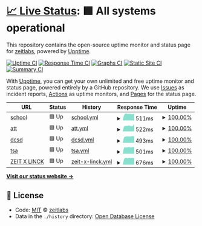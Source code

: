 # [📈 Live Status](https://up.zeit.cx): <!--live status--> **🟩 All systems operational**

This repository contains the open-source uptime monitor and status page for [zeitlabs](https://up.zeit.cx), powered by [Upptime](https://github.com/upptime/upptime).

[![Uptime CI](https://github.com/koj-co/upptime/workflows/Uptime%20CI/badge.svg)](https://github.com/koj-co/upptime/actions?query=workflow%3A%22Uptime+CI%22)
[![Response Time CI](https://github.com/koj-co/upptime/workflows/Response%20Time%20CI/badge.svg)](https://github.com/koj-co/upptime/actions?query=workflow%3A%22Response+Time+CI%22)
[![Graphs CI](https://github.com/koj-co/upptime/workflows/Graphs%20CI/badge.svg)](https://github.com/koj-co/upptime/actions?query=workflow%3A%22Graphs+CI%22)
[![Static Site CI](https://github.com/koj-co/upptime/workflows/Static%20Site%20CI/badge.svg)](https://github.com/koj-co/upptime/actions?query=workflow%3A%22Static+Site+CI%22)
[![Summary CI](https://github.com/koj-co/upptime/workflows/Summary%20CI/badge.svg)](https://github.com/koj-co/upptime/actions?query=workflow%3A%22Summary+CI%22)

With [Upptime](https://upptime.js.org), you can get your own unlimited and free uptime monitor and status page, powered entirely by a GitHub repository. We use [Issues](https://github.com/zeitlabs/uptime-checker/issues) as incident reports, [Actions](https://github.com/zeitlabs/uptime-checker/actions) as uptime monitors, and [Pages](https://up.zeit.cx) for the status page.

<!--start: status pages-->
<!-- This summary is generated by Upptime (https://github.com/upptime/upptime) -->
<!-- Do not edit this manually, your changes will be overwritten -->
<!-- prettier-ignore -->
| URL | Status | History | Response Time | Uptime |
| --- | ------ | ------- | ------------- | ------ |
| <img alt="" src="https://favicons.githubusercontent.com/sch.bikou.in" height="13"> [school](https://sch.bikou.in) | 🟩 Up | [school.yml](https://github.com/zeitlabs/uptime-checker/commits/HEAD/history/school.yml) | <details><summary><img alt="Response time graph" src="./graphs/school/response-time-week.png" height="20"> 511ms</summary><br><a href="https://up.zeit.cx/history/school"><img alt="Response time 537" src="https://img.shields.io/endpoint?url=https%3A%2F%2Fraw.githubusercontent.com%2Fzeitlabs%2Fuptime-checker%2FHEAD%2Fapi%2Fschool%2Fresponse-time.json"></a><br><a href="https://up.zeit.cx/history/school"><img alt="24-hour response time 483" src="https://img.shields.io/endpoint?url=https%3A%2F%2Fraw.githubusercontent.com%2Fzeitlabs%2Fuptime-checker%2FHEAD%2Fapi%2Fschool%2Fresponse-time-day.json"></a><br><a href="https://up.zeit.cx/history/school"><img alt="7-day response time 511" src="https://img.shields.io/endpoint?url=https%3A%2F%2Fraw.githubusercontent.com%2Fzeitlabs%2Fuptime-checker%2FHEAD%2Fapi%2Fschool%2Fresponse-time-week.json"></a><br><a href="https://up.zeit.cx/history/school"><img alt="30-day response time 519" src="https://img.shields.io/endpoint?url=https%3A%2F%2Fraw.githubusercontent.com%2Fzeitlabs%2Fuptime-checker%2FHEAD%2Fapi%2Fschool%2Fresponse-time-month.json"></a><br><a href="https://up.zeit.cx/history/school"><img alt="1-year response time 537" src="https://img.shields.io/endpoint?url=https%3A%2F%2Fraw.githubusercontent.com%2Fzeitlabs%2Fuptime-checker%2FHEAD%2Fapi%2Fschool%2Fresponse-time-year.json"></a></details> | <details><summary><a href="https://up.zeit.cx/history/school">100.00%</a></summary><a href="https://up.zeit.cx/history/school"><img alt="All-time uptime 100.00%" src="https://img.shields.io/endpoint?url=https%3A%2F%2Fraw.githubusercontent.com%2Fzeitlabs%2Fuptime-checker%2FHEAD%2Fapi%2Fschool%2Fuptime.json"></a><br><a href="https://up.zeit.cx/history/school"><img alt="24-hour uptime 100.00%" src="https://img.shields.io/endpoint?url=https%3A%2F%2Fraw.githubusercontent.com%2Fzeitlabs%2Fuptime-checker%2FHEAD%2Fapi%2Fschool%2Fuptime-day.json"></a><br><a href="https://up.zeit.cx/history/school"><img alt="7-day uptime 100.00%" src="https://img.shields.io/endpoint?url=https%3A%2F%2Fraw.githubusercontent.com%2Fzeitlabs%2Fuptime-checker%2FHEAD%2Fapi%2Fschool%2Fuptime-week.json"></a><br><a href="https://up.zeit.cx/history/school"><img alt="30-day uptime 100.00%" src="https://img.shields.io/endpoint?url=https%3A%2F%2Fraw.githubusercontent.com%2Fzeitlabs%2Fuptime-checker%2FHEAD%2Fapi%2Fschool%2Fuptime-month.json"></a><br><a href="https://up.zeit.cx/history/school"><img alt="1-year uptime 100.00%" src="https://img.shields.io/endpoint?url=https%3A%2F%2Fraw.githubusercontent.com%2Fzeitlabs%2Fuptime-checker%2FHEAD%2Fapi%2Fschool%2Fuptime-year.json"></a></details>
| <img alt="" src="https://favicons.githubusercontent.com/att.bikou.in" height="13"> [att](https://att.bikou.in) | 🟩 Up | [att.yml](https://github.com/zeitlabs/uptime-checker/commits/HEAD/history/att.yml) | <details><summary><img alt="Response time graph" src="./graphs/att/response-time-week.png" height="20"> 522ms</summary><br><a href="https://up.zeit.cx/history/att"><img alt="Response time 539" src="https://img.shields.io/endpoint?url=https%3A%2F%2Fraw.githubusercontent.com%2Fzeitlabs%2Fuptime-checker%2FHEAD%2Fapi%2Fatt%2Fresponse-time.json"></a><br><a href="https://up.zeit.cx/history/att"><img alt="24-hour response time 439" src="https://img.shields.io/endpoint?url=https%3A%2F%2Fraw.githubusercontent.com%2Fzeitlabs%2Fuptime-checker%2FHEAD%2Fapi%2Fatt%2Fresponse-time-day.json"></a><br><a href="https://up.zeit.cx/history/att"><img alt="7-day response time 522" src="https://img.shields.io/endpoint?url=https%3A%2F%2Fraw.githubusercontent.com%2Fzeitlabs%2Fuptime-checker%2FHEAD%2Fapi%2Fatt%2Fresponse-time-week.json"></a><br><a href="https://up.zeit.cx/history/att"><img alt="30-day response time 527" src="https://img.shields.io/endpoint?url=https%3A%2F%2Fraw.githubusercontent.com%2Fzeitlabs%2Fuptime-checker%2FHEAD%2Fapi%2Fatt%2Fresponse-time-month.json"></a><br><a href="https://up.zeit.cx/history/att"><img alt="1-year response time 539" src="https://img.shields.io/endpoint?url=https%3A%2F%2Fraw.githubusercontent.com%2Fzeitlabs%2Fuptime-checker%2FHEAD%2Fapi%2Fatt%2Fresponse-time-year.json"></a></details> | <details><summary><a href="https://up.zeit.cx/history/att">100.00%</a></summary><a href="https://up.zeit.cx/history/att"><img alt="All-time uptime 100.00%" src="https://img.shields.io/endpoint?url=https%3A%2F%2Fraw.githubusercontent.com%2Fzeitlabs%2Fuptime-checker%2FHEAD%2Fapi%2Fatt%2Fuptime.json"></a><br><a href="https://up.zeit.cx/history/att"><img alt="24-hour uptime 100.00%" src="https://img.shields.io/endpoint?url=https%3A%2F%2Fraw.githubusercontent.com%2Fzeitlabs%2Fuptime-checker%2FHEAD%2Fapi%2Fatt%2Fuptime-day.json"></a><br><a href="https://up.zeit.cx/history/att"><img alt="7-day uptime 100.00%" src="https://img.shields.io/endpoint?url=https%3A%2F%2Fraw.githubusercontent.com%2Fzeitlabs%2Fuptime-checker%2FHEAD%2Fapi%2Fatt%2Fuptime-week.json"></a><br><a href="https://up.zeit.cx/history/att"><img alt="30-day uptime 100.00%" src="https://img.shields.io/endpoint?url=https%3A%2F%2Fraw.githubusercontent.com%2Fzeitlabs%2Fuptime-checker%2FHEAD%2Fapi%2Fatt%2Fuptime-month.json"></a><br><a href="https://up.zeit.cx/history/att"><img alt="1-year uptime 100.00%" src="https://img.shields.io/endpoint?url=https%3A%2F%2Fraw.githubusercontent.com%2Fzeitlabs%2Fuptime-checker%2FHEAD%2Fapi%2Fatt%2Fuptime-year.json"></a></details>
| <img alt="" src="https://favicons.githubusercontent.com/dcsd.bikou.in" height="13"> [dcsd](https://dcsd.bikou.in) | 🟩 Up | [dcsd.yml](https://github.com/zeitlabs/uptime-checker/commits/HEAD/history/dcsd.yml) | <details><summary><img alt="Response time graph" src="./graphs/dcsd/response-time-week.png" height="20"> 493ms</summary><br><a href="https://up.zeit.cx/history/dcsd"><img alt="Response time 527" src="https://img.shields.io/endpoint?url=https%3A%2F%2Fraw.githubusercontent.com%2Fzeitlabs%2Fuptime-checker%2FHEAD%2Fapi%2Fdcsd%2Fresponse-time.json"></a><br><a href="https://up.zeit.cx/history/dcsd"><img alt="24-hour response time 451" src="https://img.shields.io/endpoint?url=https%3A%2F%2Fraw.githubusercontent.com%2Fzeitlabs%2Fuptime-checker%2FHEAD%2Fapi%2Fdcsd%2Fresponse-time-day.json"></a><br><a href="https://up.zeit.cx/history/dcsd"><img alt="7-day response time 493" src="https://img.shields.io/endpoint?url=https%3A%2F%2Fraw.githubusercontent.com%2Fzeitlabs%2Fuptime-checker%2FHEAD%2Fapi%2Fdcsd%2Fresponse-time-week.json"></a><br><a href="https://up.zeit.cx/history/dcsd"><img alt="30-day response time 510" src="https://img.shields.io/endpoint?url=https%3A%2F%2Fraw.githubusercontent.com%2Fzeitlabs%2Fuptime-checker%2FHEAD%2Fapi%2Fdcsd%2Fresponse-time-month.json"></a><br><a href="https://up.zeit.cx/history/dcsd"><img alt="1-year response time 527" src="https://img.shields.io/endpoint?url=https%3A%2F%2Fraw.githubusercontent.com%2Fzeitlabs%2Fuptime-checker%2FHEAD%2Fapi%2Fdcsd%2Fresponse-time-year.json"></a></details> | <details><summary><a href="https://up.zeit.cx/history/dcsd">100.00%</a></summary><a href="https://up.zeit.cx/history/dcsd"><img alt="All-time uptime 100.00%" src="https://img.shields.io/endpoint?url=https%3A%2F%2Fraw.githubusercontent.com%2Fzeitlabs%2Fuptime-checker%2FHEAD%2Fapi%2Fdcsd%2Fuptime.json"></a><br><a href="https://up.zeit.cx/history/dcsd"><img alt="24-hour uptime 100.00%" src="https://img.shields.io/endpoint?url=https%3A%2F%2Fraw.githubusercontent.com%2Fzeitlabs%2Fuptime-checker%2FHEAD%2Fapi%2Fdcsd%2Fuptime-day.json"></a><br><a href="https://up.zeit.cx/history/dcsd"><img alt="7-day uptime 100.00%" src="https://img.shields.io/endpoint?url=https%3A%2F%2Fraw.githubusercontent.com%2Fzeitlabs%2Fuptime-checker%2FHEAD%2Fapi%2Fdcsd%2Fuptime-week.json"></a><br><a href="https://up.zeit.cx/history/dcsd"><img alt="30-day uptime 100.00%" src="https://img.shields.io/endpoint?url=https%3A%2F%2Fraw.githubusercontent.com%2Fzeitlabs%2Fuptime-checker%2FHEAD%2Fapi%2Fdcsd%2Fuptime-month.json"></a><br><a href="https://up.zeit.cx/history/dcsd"><img alt="1-year uptime 100.00%" src="https://img.shields.io/endpoint?url=https%3A%2F%2Fraw.githubusercontent.com%2Fzeitlabs%2Fuptime-checker%2FHEAD%2Fapi%2Fdcsd%2Fuptime-year.json"></a></details>
| <img alt="" src="https://favicons.githubusercontent.com/tsa-dev.bikou.in" height="13"> [tsa](https://tsa-dev.bikou.in) | 🟩 Up | [tsa.yml](https://github.com/zeitlabs/uptime-checker/commits/HEAD/history/tsa.yml) | <details><summary><img alt="Response time graph" src="./graphs/tsa/response-time-week.png" height="20"> 501ms</summary><br><a href="https://up.zeit.cx/history/tsa"><img alt="Response time 528" src="https://img.shields.io/endpoint?url=https%3A%2F%2Fraw.githubusercontent.com%2Fzeitlabs%2Fuptime-checker%2FHEAD%2Fapi%2Ftsa%2Fresponse-time.json"></a><br><a href="https://up.zeit.cx/history/tsa"><img alt="24-hour response time 476" src="https://img.shields.io/endpoint?url=https%3A%2F%2Fraw.githubusercontent.com%2Fzeitlabs%2Fuptime-checker%2FHEAD%2Fapi%2Ftsa%2Fresponse-time-day.json"></a><br><a href="https://up.zeit.cx/history/tsa"><img alt="7-day response time 501" src="https://img.shields.io/endpoint?url=https%3A%2F%2Fraw.githubusercontent.com%2Fzeitlabs%2Fuptime-checker%2FHEAD%2Fapi%2Ftsa%2Fresponse-time-week.json"></a><br><a href="https://up.zeit.cx/history/tsa"><img alt="30-day response time 515" src="https://img.shields.io/endpoint?url=https%3A%2F%2Fraw.githubusercontent.com%2Fzeitlabs%2Fuptime-checker%2FHEAD%2Fapi%2Ftsa%2Fresponse-time-month.json"></a><br><a href="https://up.zeit.cx/history/tsa"><img alt="1-year response time 528" src="https://img.shields.io/endpoint?url=https%3A%2F%2Fraw.githubusercontent.com%2Fzeitlabs%2Fuptime-checker%2FHEAD%2Fapi%2Ftsa%2Fresponse-time-year.json"></a></details> | <details><summary><a href="https://up.zeit.cx/history/tsa">100.00%</a></summary><a href="https://up.zeit.cx/history/tsa"><img alt="All-time uptime 99.99%" src="https://img.shields.io/endpoint?url=https%3A%2F%2Fraw.githubusercontent.com%2Fzeitlabs%2Fuptime-checker%2FHEAD%2Fapi%2Ftsa%2Fuptime.json"></a><br><a href="https://up.zeit.cx/history/tsa"><img alt="24-hour uptime 100.00%" src="https://img.shields.io/endpoint?url=https%3A%2F%2Fraw.githubusercontent.com%2Fzeitlabs%2Fuptime-checker%2FHEAD%2Fapi%2Ftsa%2Fuptime-day.json"></a><br><a href="https://up.zeit.cx/history/tsa"><img alt="7-day uptime 100.00%" src="https://img.shields.io/endpoint?url=https%3A%2F%2Fraw.githubusercontent.com%2Fzeitlabs%2Fuptime-checker%2FHEAD%2Fapi%2Ftsa%2Fuptime-week.json"></a><br><a href="https://up.zeit.cx/history/tsa"><img alt="30-day uptime 99.95%" src="https://img.shields.io/endpoint?url=https%3A%2F%2Fraw.githubusercontent.com%2Fzeitlabs%2Fuptime-checker%2FHEAD%2Fapi%2Ftsa%2Fuptime-month.json"></a><br><a href="https://up.zeit.cx/history/tsa"><img alt="1-year uptime 99.99%" src="https://img.shields.io/endpoint?url=https%3A%2F%2Fraw.githubusercontent.com%2Fzeitlabs%2Fuptime-checker%2FHEAD%2Fapi%2Ftsa%2Fuptime-year.json"></a></details>
| <img alt="" src="https://favicons.githubusercontent.com/www.zeitxlinck.com" height="13"> [ZEIT X LINCK](https://www.zeitxlinck.com) | 🟩 Up | [zeit-x-linck.yml](https://github.com/zeitlabs/uptime-checker/commits/HEAD/history/zeit-x-linck.yml) | <details><summary><img alt="Response time graph" src="./graphs/zeit-x-linck/response-time-week.png" height="20"> 676ms</summary><br><a href="https://up.zeit.cx/history/zeit-x-linck"><img alt="Response time 694" src="https://img.shields.io/endpoint?url=https%3A%2F%2Fraw.githubusercontent.com%2Fzeitlabs%2Fuptime-checker%2FHEAD%2Fapi%2Fzeit-x-linck%2Fresponse-time.json"></a><br><a href="https://up.zeit.cx/history/zeit-x-linck"><img alt="24-hour response time 605" src="https://img.shields.io/endpoint?url=https%3A%2F%2Fraw.githubusercontent.com%2Fzeitlabs%2Fuptime-checker%2FHEAD%2Fapi%2Fzeit-x-linck%2Fresponse-time-day.json"></a><br><a href="https://up.zeit.cx/history/zeit-x-linck"><img alt="7-day response time 676" src="https://img.shields.io/endpoint?url=https%3A%2F%2Fraw.githubusercontent.com%2Fzeitlabs%2Fuptime-checker%2FHEAD%2Fapi%2Fzeit-x-linck%2Fresponse-time-week.json"></a><br><a href="https://up.zeit.cx/history/zeit-x-linck"><img alt="30-day response time 688" src="https://img.shields.io/endpoint?url=https%3A%2F%2Fraw.githubusercontent.com%2Fzeitlabs%2Fuptime-checker%2FHEAD%2Fapi%2Fzeit-x-linck%2Fresponse-time-month.json"></a><br><a href="https://up.zeit.cx/history/zeit-x-linck"><img alt="1-year response time 694" src="https://img.shields.io/endpoint?url=https%3A%2F%2Fraw.githubusercontent.com%2Fzeitlabs%2Fuptime-checker%2FHEAD%2Fapi%2Fzeit-x-linck%2Fresponse-time-year.json"></a></details> | <details><summary><a href="https://up.zeit.cx/history/zeit-x-linck">100.00%</a></summary><a href="https://up.zeit.cx/history/zeit-x-linck"><img alt="All-time uptime 100.00%" src="https://img.shields.io/endpoint?url=https%3A%2F%2Fraw.githubusercontent.com%2Fzeitlabs%2Fuptime-checker%2FHEAD%2Fapi%2Fzeit-x-linck%2Fuptime.json"></a><br><a href="https://up.zeit.cx/history/zeit-x-linck"><img alt="24-hour uptime 100.00%" src="https://img.shields.io/endpoint?url=https%3A%2F%2Fraw.githubusercontent.com%2Fzeitlabs%2Fuptime-checker%2FHEAD%2Fapi%2Fzeit-x-linck%2Fuptime-day.json"></a><br><a href="https://up.zeit.cx/history/zeit-x-linck"><img alt="7-day uptime 100.00%" src="https://img.shields.io/endpoint?url=https%3A%2F%2Fraw.githubusercontent.com%2Fzeitlabs%2Fuptime-checker%2FHEAD%2Fapi%2Fzeit-x-linck%2Fuptime-week.json"></a><br><a href="https://up.zeit.cx/history/zeit-x-linck"><img alt="30-day uptime 100.00%" src="https://img.shields.io/endpoint?url=https%3A%2F%2Fraw.githubusercontent.com%2Fzeitlabs%2Fuptime-checker%2FHEAD%2Fapi%2Fzeit-x-linck%2Fuptime-month.json"></a><br><a href="https://up.zeit.cx/history/zeit-x-linck"><img alt="1-year uptime 100.00%" src="https://img.shields.io/endpoint?url=https%3A%2F%2Fraw.githubusercontent.com%2Fzeitlabs%2Fuptime-checker%2FHEAD%2Fapi%2Fzeit-x-linck%2Fuptime-year.json"></a></details>

<!--end: status pages-->

[**Visit our status website →**](https://up.zeit.cx)

## 📄 License

- Code: [MIT](./LICENSE) © [zeitlabs](https://up.zeit.cx)
- Data in the `./history` directory: [Open Database License](https://opendatacommons.org/licenses/odbl/1-0/)
